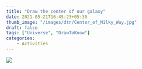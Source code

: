 ```yaml
---
title: "Draw the center of our galaxy"
date: 2021-05-21T16:45:23+05:30
thumb_image: "/images/dtn/Center_of_Milky_Way.jpg"
draft: false
tags: ["Universe", "DrawToKnow"]
categories:
    - Activities
---
```


![](/images/dtn/Center_of_Milky_Way.jpg)